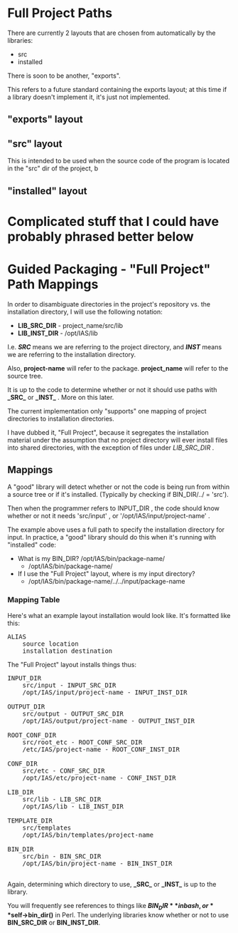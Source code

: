 # Full Project Paths

There are currently 2 layouts that are chosen from automatically
by the libraries:

* src
* installed

There is soon to be another, "exports".

This refers to a future standard containing the exports layout; at this time
if a library doesn't implement it, it's just not implemented.

## "exports" layout



## "src" layout

This is intended to be used when the source code of the program is located
in the "src" dir of the project, b

## "installed" layout

# Complicated stuff that I could have probably phrased better below

# Guided Packaging - "Full Project" Path Mappings

In order to disambiguate directories in the project's repository vs. the installation
directory, I will use the following notation:

* **LIB_SRC_DIR** - project_name/src/lib
* **LIB_INST_DIR** - /opt/IAS/lib

I.e. **_SRC_** means we are referring to the project directory, and **_INST_** means
we are referring to the installation directory.

Also, **project-name** will refer to the package.  **project_name** will refer to the source tree.

It is up to the code to determine whether or not it should use paths with **\_SRC\_** or **\_INST\_** .
More on this later.

The current implementation only "supports" one mapping of project directories
to installation directories.

I have dubbed it, "Full Project", because it segregates the installation material
under the assumption that no project directory will ever install files into shared
directories, with the exception of files under *LIB_SRC_DIR* .


## Mappings

A "good" library will detect whether or not the code is being run from within a source
tree or if it's installed.  (Typically by checking if BIN_DIR/../ = 'src').

Then when the programmer refers to INPUT_DIR , the code should know whether or not
it needs 'src/input' , or '/opt/IAS/input/project-name' .

The example above uses a full path to specify the installation directory for input.
In practice, a "good" library should do this when it's running with "installed" code:

* What is my BIN_DIR?  /opt/IAS/bin/package-name/
  * /opt/IAS/bin/package-name/
* If I use the "Full Project" layout, where is my input directory?
  * /opt/IAS/bin/package-name/../../input/package-name

### Mapping Table

Here's what an example layout installation would look like.  It's formatted like this:

<pre>
ALIAS
	source location
	installation destination
</pre>

The "Full Project" layout installs things thus:

<pre>
INPUT_DIR
	src/input - INPUT_SRC_DIR
	/opt/IAS/input/project-name - INPUT_INST_DIR

OUTPUT_DIR
	src/output - OUTPUT_SRC_DIR
	/opt/IAS/output/project-name - OUTPUT_INST_DIR
	
ROOT_CONF_DIR
	src/root_etc - ROOT_CONF_SRC_DIR
	/etc/IAS/project-name - ROOT_CONF_INST_DIR
	
CONF_DIR
	src/etc - CONF_SRC_DIR
	/opt/IAS/etc/project-name - CONF_INST_DIR

LIB_DIR
	src/lib - LIB_SRC_DIR
	/opt/IAS/lib - LIB_INST_DIR

TEMPLATE_DIR
	src/templates
	/opt/IAS/bin/templates/project-name
	
BIN_DIR
	src/bin - BIN_SRC_DIR
	/opt/IAS/bin/project-name - BIN_INST_DIR
	
</pre>

Again, determining which directory to use, **\_SRC\_** or **\_INST\_** is up to the library.

You will frequently see references to things like **$BIN_DIR** in bash, or **$self->bin_dir()**
in Perl.  The underlying libraries know whether or not to use **BIN_SRC_DIR** or **BIN_INST_DIR**.
